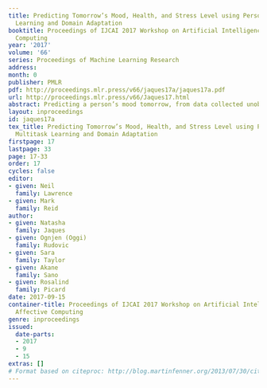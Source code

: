 ```yaml
---
title: Predicting Tomorrow’s Mood, Health, and Stress Level using Personalized Multitask
  Learning and Domain Adaptation
booktitle: Proceedings of IJCAI 2017 Workshop on Artificial Intelligence in Affective
  Computing
year: '2017'
volume: '66'
series: Proceedings of Machine Learning Research
address: 
month: 0
publisher: PMLR
pdf: http://proceedings.mlr.press/v66/jaques17a/jaques17a.pdf
url: http://proceedings.mlr.press/v66/Jaques17.html
abstract: Predicting a person’s mood tomorrow, from data collected unobtrusively using wearable sensors and smartphones, could have a number of beneﬁcial clinical applications; however, this prediction is an extremely challenging problem. Past approaches often lack the accurate and reliable performance necessary for real-world applications. We posit that this is due to the inability of traditional, one-size-fits-all machine learning models to account for individual diﬀerences. To overcome this, we treat predicting tomorrow’s mood for a single person as one task, or problem domain. We then adopt Multitask Learning (MTL) and Domain Adaptation (DA) approaches to learn a model which is customized for each person, while still being able to beneﬁt from data across the population. Empirical results on real-world, continuous monitoring data show that the new personalized models — a MTL deep neural network, and a Gaussian Process with DA - both signiﬁcantly outperform their generic counterparts, providing substantial performance enhancements in automatic prediction of continuous levels of tomorrow’s reported mood, stress,and physical health based on data through today. 
layout: inproceedings
id: jaques17a
tex_title: Predicting Tomorrow’s Mood, Health, and Stress Level using Personalized
  Multitask Learning and Domain Adaptation
firstpage: 17
lastpage: 33
page: 17-33
order: 17
cycles: false
editor:
- given: Neil 
  family: Lawrence
- given: Mark
  family: Reid
author:
- given: Natasha
  family: Jaques
- given: Ognjen (Oggi)
  family: Rudovic
- given: Sara
  family: Taylor
- given: Akane
  family: Sano
- given: Rosalind
  family: Picard
date: 2017-09-15
container-title: Proceedings of IJCAI 2017 Workshop on Artificial Intelligence in
  Affective Computing
genre: inproceedings
issued:
  date-parts:
  - 2017
  - 9
  - 15
extras: []
# Format based on citeproc: http://blog.martinfenner.org/2013/07/30/citeproc-yaml-for-bibliographies/
---
```

